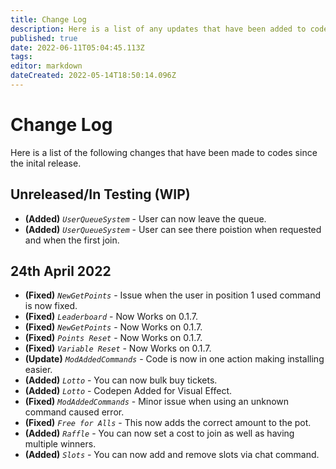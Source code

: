 ```yaml
---
title: Change Log
description: Here is a list of any updates that have been added to codes, after there initial release.
published: true
date: 2022-06-11T05:04:45.113Z
tags: 
editor: markdown
dateCreated: 2022-05-14T18:50:14.096Z
---
```


# Change Log

Here is a list of the following changes that have been made to codes since the inital release.
## Unreleased/In Testing (WIP)
- **(Added)** *`UserQueueSystem`* - User can now leave the queue.
- **(Added)** *`UserQueueSystem`* - User can see there poistion when requested and when the first join. 
## 24th April 2022
 - **(Fixed)** *`NewGetPoints`* - Issue when the user in position 1 used command is now fixed.
 - **(Fixed)** *`Leaderboard`* - Now Works on 0.1.7.
 - **(Fixed)** *`NewGetPoints`* - Now Works on 0.1.7.
 - **(Fixed)** *`Points Reset`* - Now Works on 0.1.7.
 - **(Fixed)** *`Variable Reset`* - Now Works on 0.1.7.
 - **(Update)** *`ModAddedCommands`* - Code is now in one action making installing easier.
 - **(Added)** *`Lotto`* - You can now bulk buy tickets.
 - **(Added)** *`Lotto`* - Codepen Added for Visual Effect.
 - **(Fixed)** *`ModAddedCommands`* - Minor issue when using an unknown command caused error.
 - **(Fixed)** *`Free for Alls`* - This now adds the correct amount to the pot.
 - **(Added)** *`Raffle`* - You can now set a cost to join as well as having multiple winners.
 - **(Added)** *`Slots`* - You can now add and remove slots via chat command.
